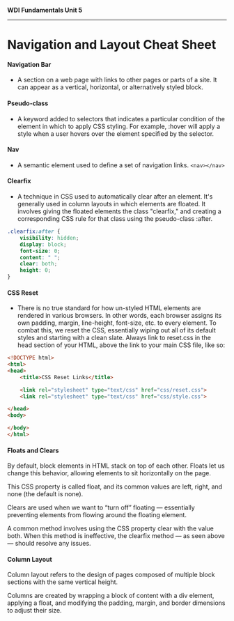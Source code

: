 **WDI Fundamentals Unit 5**

---

# Navigation and Layout Cheat Sheet

#### Navigation Bar
* A section on a web page with links to other pages or parts of a site. It can appear as a vertical, horizontal, or alternatively styled block.

#### Pseudo-class
* A keyword added to selectors that indicates a particular condition of the element in which to apply CSS styling. For example, :hover will apply a style when a user hovers over the element specified by the selector.

#### Nav
* A semantic element used to define a set of navigation links.
`<nav></nav>`

#### Clearfix
* A technique in CSS used to automatically clear after an element. It's generally used in column layouts in which elements are floated. It involves giving the floated elements the class "clearfix," and creating a corresponding CSS rule for that class using the pseudo-class :after.

```CSS
.clearfix:after {
    visibility: hidden;
    display: block;
    font-size: 0;
    content: " ";
    clear: both;
    height: 0;
}
```

#### CSS Reset
* There is no true standard for how un-styled HTML elements are rendered in various browsers. In other words, each browser assigns its own padding, margin, line-height, font-size, etc. to every element. To combat this, we reset the CSS, essentially wiping out all of its default styles and starting with a clean slate. Always link to reset.css in the head section of your HTML, above the link to your main CSS file, like so:

````HTML
<!DOCTYPE html>
<html>
<head>
    <title>CSS Reset Links</title>

    <link rel="stylesheet" type="text/css" href="css/reset.css">
    <link rel="stylesheet" type="text/css" href="css/style.css">

</head>
<body>

</body>
</html>
````

#### Floats and Clears

By default, block elements in HTML stack on top of each other. Floats let us change this behavior, allowing elements to sit horizontally on the page.

This CSS property is called float, and its common values are left, right, and none (the default is none).

Clears are used when we want to “turn off” floating — essentially preventing elements from flowing around the floating element.

A common method involves using the CSS property clear with the value both. When this method is ineffective, the clearfix method — as seen above — should resolve any issues.

#### Column Layout

Column layout refers to the design of pages composed of multiple block sections with the same vertical height.

Columns are created by wrapping a block of content with a div element, applying a float, and modifying the padding, margin, and border dimensions to adjust their size.
